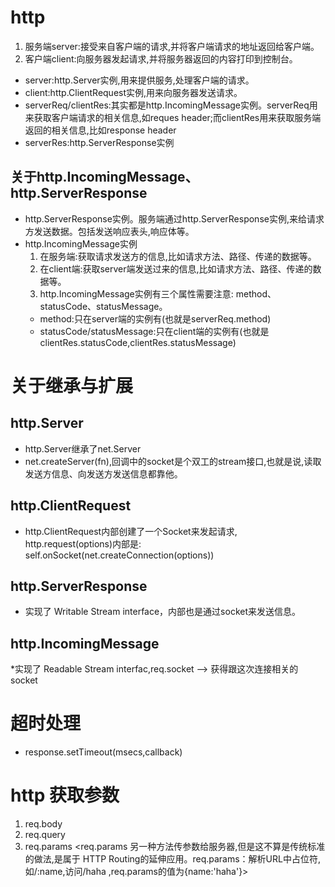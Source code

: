 # http
 1. 服务端server:接受来自客户端的请求,并将客户端请求的地址返回给客户端。
 2. 客户端client:向服务器发起请求,并将服务器返回的内容打印到控制台。
 
 * server:http.Server实例,用来提供服务,处理客户端的请求。
 * client:http.ClientRequest实例,用来向服务器发送请求。
 * serverReq/clientRes:其实都是http.IncomingMessage实例。serverReq用来获取客户端请求的相关信息,如reques header;而clientRes用来获取服务端返回的相关信息,比如response header
 * serverRes:http.ServerResponse实例
## 关于http.IncomingMessage、http.ServerResponse
* http.ServerResponse实例。服务端通过http.ServerResponse实例,来给请求方发送数据。包括发送响应表头,响应体等。
* http.IncomingMessage实例
  1. 在服务端:获取请求发送方的信息,比如请求方法、路径、传递的数据等。
  2. 在client端:获取server端发送过来的信息,比如请求方法、路径、传递的数据等。
  3. http.IncomingMessage实例有三个属性需要注意: method、statusCode、statusMessage。
    * method:只在server端的实例有(也就是serverReq.method)
    * statusCode/statusMessage:只在client端的实例有(也就是clientRes.statusCode,clientRes.statusMessage)
  
# 关于继承与扩展
 ## http.Server
 * http.Server继承了net.Server
 * net.createServer(fn),回调中的socket是个双工的stream接口,也就是说,读取发送方信息、向发送方发送信息都靠他。
 ## http.ClientRequest
  * http.ClientRequest内部创建了一个Socket来发起请求, http.request(options)内部是:
    self.onSocket(net.createConnection(options))
 ## http.ServerResponse
   * 实现了 Writable Stream interface，内部也是通过socket来发送信息。
 ## http.IncomingMessage
   *实现了 Readable Stream interfac,req.socket --> 获得跟这次连接相关的socket
   
 # 超时处理
  * response.setTimeout(msecs,callback)  
  
 # http 获取参数
 1.  req.body
 2.  req.query
 3.  req.params <req.params  另一种方法传参数给服务器,但是这不算是传统标准的做法,是属于 HTTP Routing的延伸应用。req.params：解析URL中占位符,如/:name,访问/haha ,req.params的值为{name:'haha'}> 
